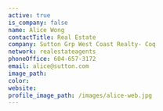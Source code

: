```yaml
---
active: true
is_company: false
name: Alice Wong
contactTitle: Real Estate
company: Sutton Grp West Coast Realty- Coq
network: realestateagents
phoneOffice: 604-657-3172
email: alice@sutton.com
image_path:
color:
website:
profile_image_path: /images/alice-web.jpg
---
```



